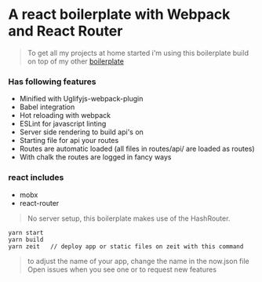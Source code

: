 # A react boilerplate with Webpack and React Router
> To get all my projects at home started i'm using this boilerplate
> build on top of my other [boilerplate](https://github.com/LarsVanderheydt/webpack-boilerplate)

### Has following features
- Minified with Uglifyjs-webpack-plugin
- Babel integration
- Hot reloading with webpack
- ESLint for javascript linting
- Server side rendering to build api's on
- Starting file for api your routes
- Routes are automatic loaded (all files in routes/api/ are loaded as routes)
- With chalk the routes are logged in fancy ways

### react includes
- mobx
- react-router

> No server setup, this boilerplate makes use of the HashRouter.

```
yarn start
yarn build
yarn zeit   // deploy app or static files on zeit with this command
```

> to adjust the name of your app, change the name in the now.json file
> Open issues when you see one or to request new features
